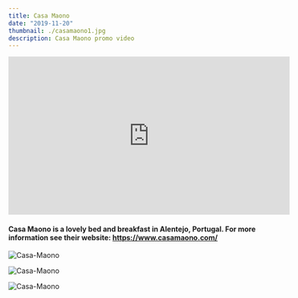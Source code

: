 ```yaml
---
title: Casa Maono
date: "2019-11-20"
thumbnail: ./casamaono1.jpg
description: Casa Maono promo video
---
```


<iframe width="560" height="315" src="https://www.youtube.com/embed/mYyvEvTw0Fg" frameborder="0" allow="accelerometer; autoplay; encrypted-media; gyroscope; picture-in-picture" allowfullscreen></iframe>

#### Casa Maono is a lovely bed and breakfast in Alentejo, Portugal. For more information see their website: https://www.casamaono.com/

<div class="kg-card kg-image-card kg-width-full">

![Casa-Maono](./casamaono2.jpg)

![Casa-Maono](./casamaono3.jpg)

![Casa-Maono](./casamaono4.jpg)
</div>

